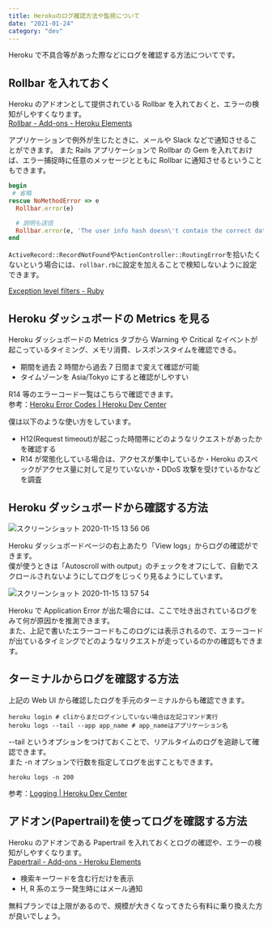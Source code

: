 ```yaml
---
title: Herokuのログ確認方法や監視について
date: "2021-01-24"
category: "dev"
---
```


Heroku で不具合等があった際などにログを確認する方法についてです。

## Rollbar を入れておく

Heroku のアドオンとして提供されている Rollbar を入れておくと、エラーの検知がしやすくなります。  
[Rollbar - Add-ons - Heroku Elements](https://elements.heroku.com/addons/rollbar)

アプリケーションで例外が生じたときに、メールや Slack などで通知させることができます。
また Rails アプリケーションで Rollbar の Gem を入れておけば、エラー捕捉時に任意のメッセージとともに Rollbar に通知させるということもできます。

```rb
begin
 # 省略
rescue NoMethodError => e
  Rollbar.error(e)

  # 説明も送信
  Rollbar.error(e, 'The user info hash doesn\'t contain the correct data')
end
```

`ActiveRecord::RecordNotFound`や`ActionController::RoutingError`を拾いたくないという場合には、`rollbar.rb`に設定を加えることで検知しないように設定できます。

[Exception level filters - Ruby](https://docs.rollbar.com/docs/ruby#exception-level-filters)

## Heroku ダッシュボードの Metrics を見る

Heroku ダッシュボードの Metrics タブから Warning や Critical なイベントが起こっているタイミング、メモリ消費、レスポンスタイムを確認できる。

- 期間を過去 2 時間から過去 7 日間まで変えて確認が可能
- タイムゾーンを Asia/Tokyo にすると確認がしやすい

R14 等のエラーコード一覧はこちらで確認できます。  
参考：[Heroku Error Codes | Heroku Dev Center](https://devcenter.heroku.com/articles/error-codes)

僕は以下のような使い方をしています。

- H12(Request timeout)が起こった時間帯にどのようなリクエストがあったかを確認する
- R14 が常態化している場合は、アクセスが集中しているか・Heroku のスペックがアクセス量に対して足りていないか・DDoS 攻撃を受けているかなどを調査

## Heroku ダッシュボードから確認する方法

![スクリーンショット 2020-11-15 13 56 06](https://user-images.githubusercontent.com/33926355/99171593-fbc63200-274c-11eb-9e1e-d1bc23e14ae8.png)

Heroku ダッシュボードページの右上あたり「View logs」からログの確認ができます。  
僕が使うときは「Autoscroll with output」のチェックをオフにして、自動でスクロールされないようにしてログをじっくり見るようにしています。

![スクリーンショット 2020-11-15 13 57 54](https://user-images.githubusercontent.com/33926355/99171571-fa950500-274c-11eb-8360-4b843d3914bd.png)

Heroku で Application Error が出た場合には、ここで吐き出されているログをみて何が原因かを推測できます。  
また、上記で書いたエラーコードもこのログには表示されるので、エラーコードが出ているタイミングでどのようなリクエストが走っているのかの確認もできます。

## ターミナルからログを確認する方法

上記の Web UI から確認したログを手元のターミナルからも確認できます。

```shell
heroku login # cliからまだログインしていない場合は左記コマンド実行
heroku logs --tail --app app_name # app_nameはアプリケーション名
```

--tail というオプションをつけておくことで、リアルタイムのログを追跡して確認できます。  
また -n オプションで行数を指定してログを出すこともできます。

```shell
heroku logs -n 200
```

参考：[Logging | Heroku Dev Center](https://devcenter.heroku.com/articles/logging)

## アドオン(Papertrail)を使ってログを確認する方法

Heroku のアドオンである Papertrail を入れておくとログの確認や、エラーの検知がしやすくなります。  
[Papertrail - Add-ons - Heroku Elements](https://elements.heroku.com/addons/papertrail)

- 検索キーワードを含む行だけを表示
- H, R 系のエラー発生時にはメール通知

無料プランでは上限があるので、規模が大きくなってきたら有料に乗り換えた方が良いでしょう。
